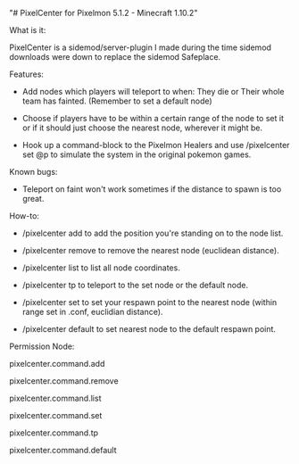 "# PixelCenter for Pixelmon 5.1.2 - Minecraft 1.10.2" 

What is it:

PixelCenter is a sidemod/server-plugin I made during the time sidemod downloads were down to replace the sidemod Safeplace.

Features:

- Add nodes which players will teleport to when: They die or Their whole team has fainted. (Remember to set a default node)

- Choose if players have to be within a certain range of the node to set it or if it should just choose the nearest node, wherever it might be.

- Hook up a command-block to the Pixelmon Healers and use /pixelcenter set @p to simulate the system in the original pokemon games.

Known bugs:

- Teleport on faint won't work sometimes if the distance to spawn is too great.


How-to: 

- /pixelcenter add to add the position you're standing on to the node list.

- /pixelcenter remove to remove the nearest node (euclidean distance).

- /pixelcenter list to list all node coordinates.

- /pixelcenter tp to teleport to the set node or the default node.

- /pixelcenter set to set your respawn point to the nearest node (within range set in .conf, euclidian distance).

- /pixelcenter default to set nearest node to the default respawn point.

Permission Node: 

pixelcenter.command.add

pixelcenter.command.remove

pixelcenter.command.list

pixelcenter.command.set

pixelcenter.command.tp

pixelcenter.command.default
